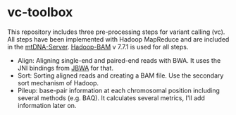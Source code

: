 # vc-toolbox

This repository includes three pre-processing steps for variant calling (vc). All steps have been implemented with Hadoop MapReduce and are included in the [mtDNA-Server](https://mtdna-server.uibk.ac.at). [Hadoop-BAM](https://github.com/HadoopGenomics/Hadoop-BAM) v 7.7.1 is used for all steps.

* Align: Aligning single-end and paired-end reads with BWA. It uses the JNI bindings from [JBWA](https://github.com/lindenb/jbwa) for that. 
* Sort: Sorting aligned reads and creating a BAM file. Use the secondary sort mechanism of Hadoop. 
* Pileup: base-pair information at each chromosomal position including several methods (e.g. BAQ). It calculates several metrics, I'll add information later on. 
